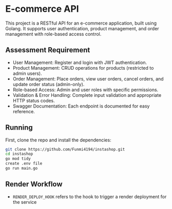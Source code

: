 ﻿# E-commerce API
This project is a RESTful API for an e-commerce application, built using Golang. It supports user authentication, product management, and order management with role-based access control.

## Assessment Requirement
- User Management: Register and login with JWT authentication.
- Product Management: CRUD operations for products (restricted to admin users).
- Order Management: Place orders, view user orders, cancel orders, and update order status (admin-only).
- Role-based Access: Admin and user roles with specific permissions.
- Validation & Error Handling: Complete input validation and appropriate HTTP status codes.
- Swagger Documentation: Each endpoint is documented for easy reference.

## Running
First, clone the repo and install the dependencies:

```bash
git clone https://github.com/Funmi4194/instashop.git
cd instashop
go mod tidy
create .env file
go run main.go
```

## Render Workflow

- `RENDER_DEPLOY_HOOK` refers to the hook to trigger a render deployment for the service
